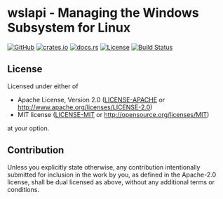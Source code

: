 # wslapi - Managing the Windows Subsystem for Linux

[![GitHub](https://img.shields.io/github/stars/MaulingMonkey/wslapi.svg?label=GitHub&style=social)](https://github.com/MaulingMonkey/wslapi)
[![crates.io](https://img.shields.io/crates/v/wslapi.svg)](https://crates.io/crates/wslapi)
[![docs.rs](https://docs.rs/wslapi/badge.svg)](https://docs.rs/wslapi)
[![License](https://img.shields.io/crates/l/wslapi.svg)](https://github.com/MaulingMonkey/wslapi)
[![Build Status](https://img.shields.io/appveyor/build/MaulingMonkey/wslapi)](https://ci.appveyor.com/project/MaulingMonkey/wslapi)
<!-- [![dependency status](https://deps.rs/repo/github/MaulingMonkey/wslapi/status.svg)](https://deps.rs/repo/github/MaulingMonkey/wslapi) -->



<h2 name="license">License</h2>

Licensed under either of

* Apache License, Version 2.0 ([LICENSE-APACHE](LICENSE-APACHE) or http://www.apache.org/licenses/LICENSE-2.0)
* MIT license ([LICENSE-MIT](LICENSE-MIT) or http://opensource.org/licenses/MIT)

at your option.



<h2 name="contribution">Contribution</h2>

Unless you explicitly state otherwise, any contribution intentionally submitted
for inclusion in the work by you, as defined in the Apache-2.0 license, shall be
dual licensed as above, without any additional terms or conditions.
